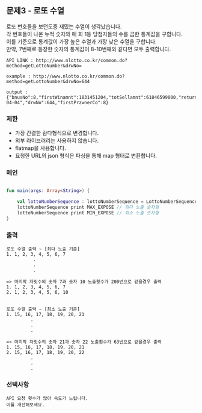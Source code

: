 ## 문제3 - 로또 수열

로또 번호들을 보던도중 재밌는 수열이 생각났습니다.<br>
각 번호들이 나온 누적 숫자와 매 회 1등 당첨자들의 수를 곱한 통계값을 구합니다.<br>
이를 기준으로 통계값이 가장 높은 수열과 가장 낮은 수열을 구합니다.<br>
만약, 7번째로 등장한 숫자의 통계값이 8-10번째와 같다면 모두 출력합니다.

```text
API LINK : http://www.nlotto.co.kr/common.do?method=getLottoNumber&drwNo=

example : http://www.nlotto.co.kr/common.do?method=getLottoNumber&drwNo=644

output : {"bnusNo":8,"firstWinamnt":1831451204,"totSellamnt":61846599000,"returnValue":"success","drwtNo3":17,"drwtNo2":13,"drwtNo1":5,"drwtNo6":36,"drwtNo5":28,"drwtNo4":23,"drwNoDate":"2015-04-04","drwNo":644,"firstPrzwnerCo":8}

```

### 제한

* 가장 간결한 람다형식으로 변경합니다.
* 외부 라이브러리는 사용하지 않습니다.
* flatmap을 사용합니다.
* 요청한 URL의 json 형식은 파싱을 통해 map 형태로 변환합니다.

### 메인
```kotlin

fun main(args: Array<String>) {

    val lottoNumberSequence : lottoNumberSequence = LottoNumberSequence()
    lottoNumberSequence print MAX_EXPOSE // 최다 노출 숫자형
    lottoNumberSequence print MIN_EXPOSE // 최소 노출 숫자형
}

```


### 출력
```text
로또 수열 출력 ~ [최다 노출 기준]
1. 1, 2, 3, 4, 5, 6, 7 
          .
          .
          .
          
=> 마지막 자릿수의 숫자 7과 숫자 10 노출횟수가 200번으로 같을경우 출력
1. 1, 2, 3, 4, 5, 6, 7 
2. 1, 2, 3, 4, 5, 6, 10
          
 
로또 수열 출력 ~ [최소 노출 기준]
1. 15, 16, 17, 18, 19, 20, 21 
         .
         .
         .
 
=> 마지막 자릿수의 숫자 21과 숫자 22 노출횟수가 63번으로 같을경우 출력
1. 15, 16, 17, 18, 19, 20, 21 
2. 15, 16, 17, 18, 19, 20, 22
         .
         .
         .

```

### 선택사항
```text
API 요청 횟수가 많아 속도가 느립니다.
이를 개선해보세요.
```
